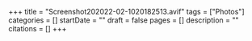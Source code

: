 +++
title = "Screenshot202022-02-1020182513.avif"
tags = ["Photos"]
categories = []
startDate = ""
draft = false
pages = []
description = ""
citations = []
+++
